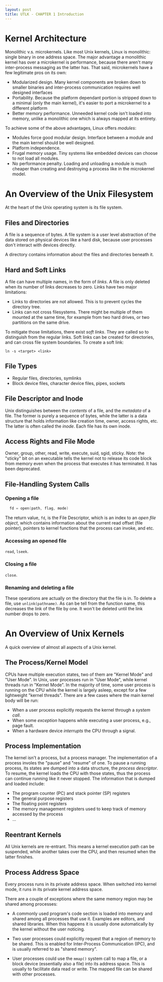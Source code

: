 ```yaml
---
layout: post
title: UTLK - CHAPTER 1 Introduction
---
```


# Kernel Architecture
Monolithic v.s. microkernels. Like most Unix kernels, Linux is monolithic:
single binary in one address space. The major advantage a monolithic kernel has
over a microkernel is performance, because there aren't many inter-process
messaging as the latter has. That said, microkernels have a few legitimate pros
on its own:

  - Modularized design. Many kernel components are broken down to smaller
    binaries and inter-process communication requires well designed interfaces
  - Portability. Because the platform dependant portion is stripped down to a
    minimal (only the main kernel), it's easier to port a microkernel to a
different platform
  - Better memory performance. Unneeded kernel code isn't loaded into memory,
    unlike a monolithic one which is always mapped at its entirety.

To achieve some of the above advantages, Linux offers _modules_:

  - Modules force good modular design. Interface between a module and the main
    kernel should be well designed.
  - Platform independence.
  - Frugal memory usage. Tiny systems like embedded devices can choose to not
    load all modules.
  - No performance penalty. Loading and unloading a module is much cheaper than
    creating and destroying a process like in the microkernel model.

# An Overview of the Unix Filesystem
At the heart of the Unix operating system is its file system.

## Files and Directories
A file is a sequence of bytes. A file system is a user level abstraction of the
data stored on physical devices like a hard disk, because user processes don't
interact with devices directly.

A directory contains information about the files and directories beneath it.

## Hard and Soft Links
A file can have multiple names, in the form of _links_. A file is only deleted
when its number of links decreases to zero. Links have two major limitations:

  - Links to directories are not allowed. This is to prevent cycles the
    directory tree.
  - Links can not cross filesystems. There might be multiple of them mounted at
    the same time, for example from two hard drives, or two partitions on the
same drive.

To mitigate those limitations, there exist _soft links_. They are called so to
distinguish from the regular links. Soft links can be created for directories,
and can cross file system boundaries. To create a soft link:

```shell
ln -s <target> <link>
```

## File Types
  - Regular files, directories, symlinks
  - Block device files, character device files, pipes, sockets

## File Descriptor and Inode
Unix distinguishes between the _contents_ of a file, and the _metadata_ of a
file. The former is purely a sequence of bytes, while the latter is a data
structure that holds information like creation time, owner, access rights, etc.
The latter is often called the _inode_. Each file has its own inode.

## Access Rights and File Mode
Owner, group, other, read, write, execute, suid, sgid, sticky.
_Note_: the "sticky" bit on an executable tells the kernel not to release its
code block from memory even when the process that executes it has terminated. It
has been deprecated.

## File-Handling System Calls
### Opening a file
```C
  fd = open(path, flag, mode)
```

The return value, `fd`, is the File Descriptor, which is an index to an _open
file object_, which contains information about the current read offset (file
pointer), pointers to kernel functions that the process can invoke, and etc.

### Accessing an opened file
`read`, `lseek`.

### Closing a file
`close`.

### Renaming and deleting a file
These operations are actually on the directory that the file is in. To delete a
file, use `unlink(pathname)`. As can be tell from the function name, this
decreases the link of the file by one. It won't be deleted until the link number
drops to zero.

# An Overview of Unix Kernels
A quick overview of almost all aspects of a Unix kernel.

## The Process/Kernel Model
CPUs have multiple execution states, two of them are "Kernel Mode" and "User
Mode". In Unix, user processes run in "User Mode", while kernel threads run in
"Kernel Mode". In the majority of time, some user process is running on the CPU
while the kernel is largely asleep, except for a few lightweight "kernel
threads". There are a few cases where the main kernel body will be run:

  - When a user process explicitly requests the kernel through a _system call_.
  - When some _exception_ happens while executing a user process, e.g., page
    fault.
  - When a hardware device _interrupts_ the CPU through a signal.

## Process Implementation
The kernel isn't a process, but a process manager. The implementation of a
process involes the "pause" and "resume" of one. To pause a running process, its
states are dumped into a data structure, the _process descriptor_. To resume,
the kernel loads the CPU with those states, thus the process can continue
running like it never stopped. The information that is dumped and loaded
include:

  - The program counter (PC) and stack pointer (SP) registers
  - The general purpose registers
  - The floating point registers
  - The memory management registers used to keep track of memory accessed by the
    process
  - ...

## Reentrant Kernels
All Unix kernels are re-entrant. This means a kernel execution path can be
suspended, while another takes over the CPU, and then resumed when the latter
finishes.

## Process Address Space
Every process runs in its private address space. When switched into kernel mode,
it runs in its private kernel address space.

There are a couple of exceptions where the same memory region may be shared
among processes:

  - A commonly used program's code section is loaded into memory and shared
    among all processes that use it. Examples are editors, and shared libraries.
When this happens it is usually done automatically by the kernel without the
user noticing.
  - Two user processes could explicitly request that a region of memory to be
    shared. This is enabled for Inter-Process Communication (IPC), and is
usually referred to as "shared memory".

  - User processes could use the `mmap()` system call to map a file, or a block
    device (essentially also a file) into its address space. This is usually to
facilitate data read or write. The mapped file can be shared with other
processes.
